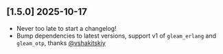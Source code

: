 ## [1.5.0] 2025-10-17

- Never too late to start a changelog!
- Bump dependencies to latest versions, support v1 of `gleam_erlang` and `gleam_otp`, thanks [@vshakitskiy](https://github.com/vshakitskiy)
